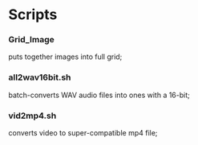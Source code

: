 # Scripts

### Grid_Image
  puts together images into full grid;
### all2wav16bit.sh
  batch-converts WAV audio files into ones with a 16-bit;
### vid2mp4.sh
  converts video to super-compatible mp4 file;
